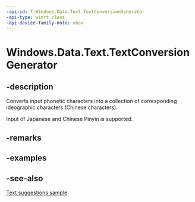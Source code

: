 ```yaml
---
-api-id: T:Windows.Data.Text.TextConversionGenerator
-api-type: winrt class
-api-device-family-note: xbox
---
```


<!-- Class syntax.
public class TextConversionGenerator : Windows.Data.Text.ITextConversionGenerator
-->

# Windows.Data.Text.TextConversionGenerator

## -description

Converts input phonetic characters into a collection of corresponding ideographic characters (Chinese characters).

Input of Japanese and Chinese Pinyin is supported.

## -remarks

## -examples

## -see-also

[Text suggestions sample](https://github.com/Microsoft/Windows-universal-samples/tree/master/Samples/TextSuggestion)